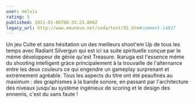 ```yaml
---
user: melvis
rating: 5
published: 2011-01-06T08:35:23.000Z
legacy_url: http://www.emunova.net/veda/test/92.htm#comment-14827
---
```

Un jeu Culte et sans hésitation un des meilleurs shoot'em Up de tous les temps avec Radiant Silvergun qui est ici sa suite spirituelle conçue par le méme développeur de génie qu'est Treasure.
Ikaruga est l'essence méme du shooting intelligent gràce principalement à la trouvaille de l'alternance entre les deux couleurs ce qui engendre un gameplay surprenant et extrémement agréable.
Tous les aspects du titre ont été peaufinés au maximum : des graphismes à la bande sonore, en passant par l'architecture des niveaux jusqu'au systéme ingénieux de scoring et le design des ennemis, c'est du sans faute !